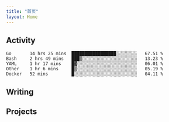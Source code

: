 ```yaml
---
title: "首页"
layout: Home
---
```


## Activity
<!--START_SECTION:waka-->
```text
Go       14 hrs 25 mins  █████████████████░░░░░░░░   67.51 % 
Bash     2 hrs 49 mins   ███▒░░░░░░░░░░░░░░░░░░░░░   13.23 % 
YAML     1 hr 17 mins    █▓░░░░░░░░░░░░░░░░░░░░░░░   06.01 % 
Other    1 hr 6 mins     █▒░░░░░░░░░░░░░░░░░░░░░░░   05.19 % 
Docker   52 mins         █░░░░░░░░░░░░░░░░░░░░░░░░   04.11 % 
```
<!--END_SECTION:waka-->

## Writing
<PindedPosts />

## Projects
<Projects />
